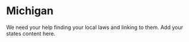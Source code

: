 # Michigan

We need your help finding your local laws and linking to them. Add your states content here.
